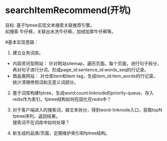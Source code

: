 # searchItemRecommend(开坑)
目标: 基于fptree实现文本搜索关联推荐引擎。  
如搜索 牛仔裤，关联出水洗牛仔裤，加绒加厚牛仔裤等。  

#基本实现思路：  
1. 建立业务词库。  
 - 内容资讯型网站： 针对网站sitemap，遍历页面。每个页面，进行句子拆分，再对句子进行分词，形成page_id:sentence_id:words_seq的行记录。
 - 商品类网站： 对仓库item和item tag，生成item_id:item_words的行记录。
 统计清理停用词和无意义词部分。  
2. 基于词库构建fptree，生成word:count:linknode的priority-queue，存入redis作为索引。fptree结构如何在固化在redis中？  
3. 对于客户端进入的搜索词，做文本拆分，得到word-linknode入口，获取topN fptree序列，返回结果。  
搜索词不在词库中如何处理？

4. 新生成的品类/页面，定期维护索引和fptree结构。


